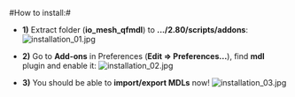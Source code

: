#How to install:#

- **1)** Extract folder (**io_mesh_qfmdl**) to **.../2.80/scripts/addons**:
![installation_01.jpg](https://bitbucket.org/repo/p4Gp9Be/images/1018467307-installation_01.jpg)

- **2)** Go to **Add-ons** in Preferences (**Edit => Preferences...**), find **mdl** plugin and enable it:
![installation_02.jpg](https://bitbucket.org/repo/p4Gp9Be/images/707633964-installation_02.jpg)

- **3)** You should be able to **import/export MDLs** now!
![installation_03.jpg](https://bitbucket.org/repo/p4Gp9Be/images/493964370-installation_03.jpg)